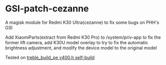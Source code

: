 # GSI-patch-cezanne
A magisk module for Redmi K30 Ultra(cezanne) to fix some bugs on PHH's GSI
   
Add XiaomiParts(extract from Redmi K30 Pro) to /system/priv-app to fix the former lift camera, add K30U model overlay to try to fix the automatic brightness adjustment, and modify the device model to the original model

Tested on [treble_build_pe v400.h self-build](https://github.com/AngelaCooljx/treble_build_pe/releases)
